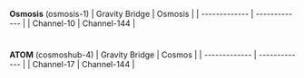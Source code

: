 
**Osmosis** (osmosis-1)
| Gravity Bridge  | Osmosis |
| ------------- | ------------- | 
| Channel-10  | Channel-144  |
#
**ATOM** (cosmoshub-4)
| Gravity Bridge  | Cosmos | 
| ------------- | ------------- | 
| Channel-17  | Channel-144  | 
